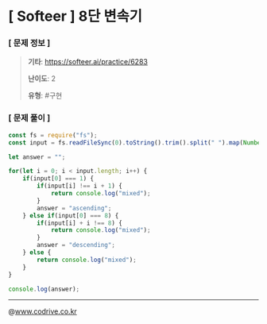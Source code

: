 # [ Softeer ] 8단 변속기

### [ 문제 정보 ]
> **기타**: https://softeer.ai/practice/6283
> 
> **난이도**: 2
>
> **유형**: #구현


### [ 문제 풀이 ]
```JavaScript
const fs = require("fs");
const input = fs.readFileSync(0).toString().trim().split(" ").map(Number);

let answer = "";

for(let i = 0; i < input.length; i++) {
    if(input[0] === 1) {
        if(input[i] !== i + 1) {
            return console.log("mixed");
        }
        answer = "ascending";
    } else if(input[0] === 8) {
        if(input[i] + i !== 8) {
            return console.log("mixed");
        }
        answer = "descending";
    } else {
        return console.log("mixed");
    }
}

console.log(answer);
```


---
@www.codrive.co.kr